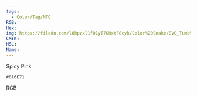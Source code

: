 ```yaml
---
tags:
  - Color/Tag/NTC
RGB:
Hex:
img: https://filedn.com/l0hpzxl1f01yT7GHxtF8cyk/Color%20Snake/SVG_Tumb%20Mass%20No%20Name/816E71.svg
CMYK:
HSL:
Name:
---
```

Spicy Pink
```palette
#816E71
```
RGB
